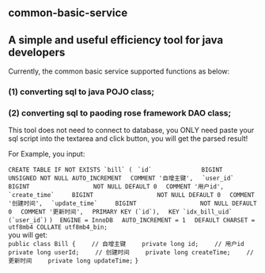 ## common-basic-service

<h2>A simple and useful efficiency tool for java developers</h1>

Currently, the common basic service supported functions as below:

<h3>(1) converting sql to java POJO class;</h3>
<h3>(2) converting sql to paoding rose framework DAO class;</h3>

This tool does not need to connect to database, you ONLY need paste your sql script into the textarea and click button, you will get the parsed result!

For Example, you input:
<div>
<code>CREATE TABLE IF NOT EXISTS `bill` (</code>
<code> `id`              BIGINT                  UNSIGNED NOT NULL AUTO_INCREMENT</code>
<code>  COMMENT '自增主键',</code>
<code>  `user_id`         BIGINT                  NOT NULL DEFAULT 0</code>
<code>  COMMENT '用户id',</code>
<code>  `create_time`     BIGINT                  NOT NULL DEFAULT 0</code>
<code>  COMMENT '创建时间',</code>
<code>  `update_time`     BIGINT                  NOT NULL DEFAULT 0</code>
<code>  COMMENT '更新时间',</code>
<code>  PRIMARY KEY (`id`),</code>
<code>  KEY `idx_bill_uid` (`user_id`)</code>
<code>)  ENGINE = InnoDB</code>
<code>  AUTO_INCREMENT = 1</code>
<code>  DEFAULT CHARSET = utf8mb4 COLLATE utf8mb4_bin;</code>
</div>
you will get:
<div>
<code>public class Bill {</code>
  <code>    // 自增主键</code>
<code>    private long id;</code>
<code>    // 用户id</code>
<code>    private long userId;</code>
<code>    // 创建时间</code>
<code>    private long createTime;</code>
<code>    // 更新时间</code>
<code>    private long updateTime;</code>
<code>}</code>
</div>
